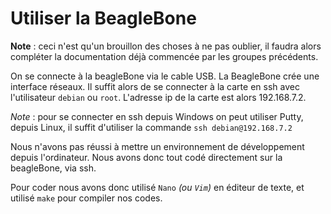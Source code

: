 # Utiliser la BeagleBone

**Note** : ceci n'est qu'un brouillon des choses à ne pas oublier,
il faudra alors compléter la documentation déjà commencée par les groupes précédents.

On se connecte à la beagleBone via le cable USB.
La BeagleBone crée une interface réseaux. Il suffit alors de se connecter
à la carte en ssh avec l'utilisateur `debian` ou `root`.
 L'adresse ip de la carte est alors 192.168.7.2.

*Note* : pour se connecter en ssh depuis Windows on peut utiliser Putty,
depuis Linux, il suffit d'utiliser la commande `ssh debian@192.168.7.2`

Nous n'avons pas réussi à mettre un environnement de développement depuis
l'ordinateur. Nous avons donc tout codé directement sur la beagleBone, via ssh.

Pour coder nous avons donc utilisé `Nano` *(ou `Vim`)* en éditeur de texte, et utilisé
`make` pour compiler nos codes.


